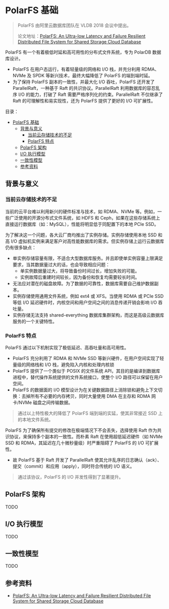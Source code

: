 # PolarFS 基础

> PolarFS 由阿里云数据库团队在 VLDB 2018 会议中提出。
>
> 论文地址：[PolarFS: An Ultra-low Latency and Failure Resilient Distributed File System for Shared Storage Cloud Database](https://www.vldb.org/pvldb/vol11/p1849-cao.pdf)

PolarFS 有一个有着极低时延和高可用性的分布式文件系统，专为 PolarDB 数据库设计。

* PolarFS 在用户态运行，有着轻量级的网络和 I/O 栈，并充分利用 RDMA、NVMe 及 SPDK 等新兴技术，最终大幅降低了 PolarFS 的端到端时延。
* 为了保持 PolarFS 副本的一致性，并最大化 I/O 吞吐，PolarFS 还开发了 ParallelRaft，一种基于 Raft 的共识协议。ParallelRaft 利用数据库的容忍乱序 I/O 的能力，打破了 Raft 需要严格序列化的约束。ParallelRaft 不仅继承了 Raft 的可理解性和易实现性，还为 PolarFS 提供了更好的 I/O 可扩展性。

目录：

- [PolarFS 基础](#polarfs-基础)
  - [背景与意义](#背景与意义)
    - [当前云存储技术的不足](#当前云存储技术的不足)
    - [PolarFS 特点](#polarfs-特点)
  - [PolarFS 架构](#polarfs-架构)
  - [I/O 执行模型](#io-执行模型)
  - [一致性模型](#一致性模型)
  - [参考资料](#参考资料)

## 背景与意义

### 当前云存储技术的不足

当前的云平台难以利用新兴的硬件标准与技术，如 RDMA、NVMe 等。例如，一些广泛使用的开源分布式文件系统，如 HDFS 和 Ceph，如果在这些存储系统上直接运行数据库（如：MySQL），性能将明显低于同配置下的本地 PCIe SSD。

为了解决这一个问题，各大云厂商均推出了实例存储。实例存储使用本地 SSD 和高 I/O 虚拟机实例来满足客户对高性能数据库的需求。但实例存储上运行云数据库仍有很多缺点：

* 单实例存储容量有限，不适合大型数据库服务。并且即使单实例容量上限满足要求，当其数据量过大的话，也会导致相应问题：
  * 单实例数据量过大，将导致备份时间过长，增加失败的可能。
  * 实例故障后重建时间较长，因为备份和恢复均需要较长时间。
* 无法应对潜在的磁盘故障。为了数据的可靠性，数据库需要自己维护数据副本。
* 实例存储使用通用文件系统，例如 ext4 或 XFS。当使用 RDMA 或 PCIe SSD 等低 I/O 延迟硬件时，内核空间和用户空间之间的消息传递开销会影响 I/O 吞吐量。
* 实例存储无法支持 shared-everything 数据库集群架构，而这是高级云数据库服务的一个关键特性。

### PolarFS 特点

PolarFS 通过以下机制实现了极低延迟、高吞吐量和高可用性。

* PolarFS 充分利用了 RDMA 和 NVMe SSD 等新兴硬件，在用户空间实现了轻量级的网络栈和 I/O 栈，避免陷入内核和处理内核锁
* PolarFS 提供了一个类似于 POSIX 的文件系统 API，其目的是编译到数据库进程中，替代操作系统提供的文件系统接口，使整个 I/O 路径可以保留在用户空间。
* PolarFS 的数据面的 I/O 模型设计为在关键数据路径上消除锁和避免上下文切换：去掉所有不必要的内存拷贝，同时大量使用 DMA 在主存和 RDMA 网卡/NVMe 磁盘之间传输数据。

> 通过以上特性极大的降低了 PolarFS 端到端的实延，使其非常接近 SSD 上的本地文件系统。

PolarFS 为了确保所有提交的修改在极端情况下不会丢失，选择使用 Raft 作为共识协议，来保持多个副本的一致性。而朴素 Raft 在使用超低延迟硬件（如 NVMe SSD 和 RDMA，其延迟在几十微秒量级）时严重阻碍了 PolarFS 的 I/O 可扩展性。

* 故 PolarFS 基于 Raft 开发了 ParallelRaft 使其允许乱序的日志确认（ack）、提交（commit）和应用（apply），同时符合传统的 I/O 语义。

> 通过该协议，PolarFS 的 I/O 并发性得到了显著提升。

## PolarFS 架构

TODO

## I/O 执行模型

TODO

## 一致性模型

TODO

## 参考资料

* [PolarFS: An Ultra-low Latency and Failure Resilient Distributed File System for Shared Storage Cloud Database](https://www.vldb.org/pvldb/vol11/p1849-cao.pdf)
